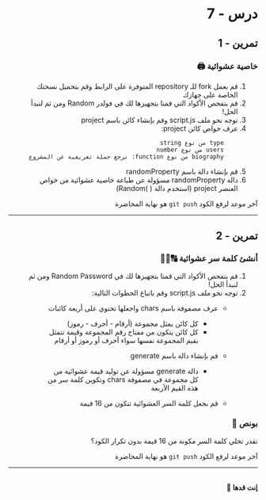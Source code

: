 <div dir="rtl">

# درس - 7

## تمرين - 1

### خاصية عشوائية 🖨

<div dir="rtl">
<ol>
<li>  قم بعمل fork للـ repository المتوفرة على الرابط وقم بتحميل نسختك الخاصة على جهازك
<li>  قم بتفحص الأكواد التي قمنا بتجهيزها لك في فولدر Random ومن ثم لنبدأ الحل!
<li>  توجه نحو ملف script.js وقم بإنشاء كائن باسم project
<li>  عرف خواص كائن project:

        type من نوع string
        users من نوع number
        biography من نوع function: ترجع جملة تعريفية عن المشروع

<li>  قم بإنشاء دالة باسم randomProperty
<li>  دالة randomProperty مسؤولة عن طباعة خاصية عشوائية من خواص العنصر project (استخدم دالة ( )Random)
</ol>
</div>

آخر موعد لرفع الكود `git push` هو نهاية المحاضرة

<hr>

## تمرين - 2

### أنشئ كلمة سر عشوائية 🔠🔡🔢

<div dir="rtl">
<ol>
<li> قم بتفحص الأكواد التي قمنا بتجهيزها لك في Random Password ومن ثم لنبدأ الحل!
<li> توجه نحو ملف script.js وقم باتباع الخطوات التالية:

- عرف مصفوفة باسم chars واجعلها تحتوي على أربعة كائنات

  - كل كائن يمثل مجموعة (أرقام - أحرف - رموز)
  - كل كائن يتكون من مفتاح رقم المجموعة وقيمة تتمثل بقيم المجموعة نفسها سواء أحرف أو رموز أو أرقام

- قم بإنشاء دالة باسم generate

  - دالة generate مسؤولة عن توليد قيمة عشوائية من كل مجموعة في مصفوفة chars وتكوين كلمة سر من هذه القيم الأربعة

- قم بجعل كلمة السر العشوائية تتكون من 16 قيمة
</ol>
</div>

### بونص 👑

تقدر تخلي كلمة السر مكونة من 16 قيمة بدون تكرار الكود؟

آخر موعد لرفع الكود `git push` هو نهاية المحاضرة

<hr>

<br>
<b>إنت قدها 💪</b>

</div>
